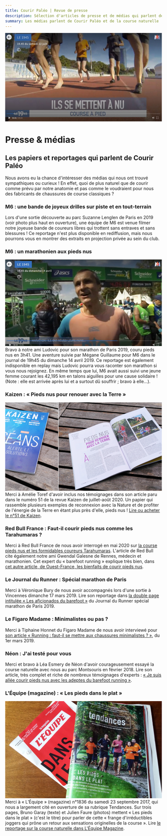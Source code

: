 ```yaml
---
title: Courir Paléo | Revue de presse
description: Sélection d'articles de presse et de médias qui parlent de Courir Paléo
summary: Les médias parlent de Courir Paléo et de la course naturelle
---
```

![Courir Paleo](/assets/images/CourirPaleo_SuzanneLenglen_M6_piste_face_1200px.JPG)
# Presse & médias
## Les papiers et reportages qui parlent de Courir Paléo
Nous avons eu la chance d'intéresser des médias qui nous ont trouvé sympathiques ou curieux&nbsp;! En effet, quoi de plus naturel que de courir comme prévu par notre anatomie et pas comme le voudraient pour nous des fabricants de chaussures de course classiques&nbsp;?


### M6 : une bande de joyeux drilles sur piste et en tout-terrain
Lors d'une sortie découverte au parc Suzanne Lenglen de Paris en 2019 (voir photo plus haut en ouverture), une équipe de M6 est venue filmer notre joyeuse bande de coureurs libres qui trottent sans entraves et sans blessures&nbsp;! Ce reportage n'est plus disponible en rediffusion, mais nous pourrons vous en montrer des extraits en projection privée au sein du club.


### M6 : un marathonien aux pieds nus
![Courir Paleo](/assets/images/CourirPaleo_M6_marathon_Ludovic_1200px.jpg)
Bravo à notre ami Ludovic pour son marathon de Paris 2019, couru pieds nus en 3h41. Une aventure suivie par Mégane Guillaume pour M6 dans le journal de 19h45 du dimanche 14 avril 2019. Ce reportage est également indisponible en replay mais Ludovic pourra vous raconter son marathon si vous nous rejoignez. En même temps que lui, M6 avait aussi suivi une jeune femme courant les 42,195&nbsp;km en talons aiguilles pour une cause solidaire&nbsp;! (Note&nbsp;: elle est arrivée après lui et a surtout dû souffrir&nbsp;; bravo à elle...).


### Kaizen&nbsp;: «&nbsp;Pieds nus pour renouer avec la Terre&nbsp;»
![Courir Paleo](/assets/images/CourirPaleo_Kaizen-numero-51_1200px.jpg)
Merci à Amélie Toref d'avoir inclus nos témoignages dans son article paru dans le numéro 51 de la revue Kaizen de juillet-août 2020. Un papier qui rassemble plusieurs exemples de reconnexion avec la Nature et de profiter de l'énergie de la Terre en étant plus près d'elle, pieds nus&nbsp;!
[Lire ou acheter le n°51 de Kaizen](https://boutique.kaizen-magazine.com/bimestriels/616-kaizen-51.html).


### Red Bull France&nbsp;: Faut-il courir pieds nus comme les Tarahumaras&nbsp;?
Merci à Red Bull France de nous avoir interrogé en mai 2020 sur [la course pieds nus et les formidables coureurs Tarahumaras](https://www.redbull.com/fr-fr/courir-pied-nus-barefoot-running). L'article de Red Bull cite également notre ami Gwendal Galesne de Rennes, médecin et marathonien. Cet expert du «&nbsp;barefoot running&nbsp;» explique très bien, dans [cet autre article, de Ouest-France, les bienfaits de courir pieds nus](https://www.ouest-france.fr/sport/running/running-courir-pieds-nus-qu-en-penser-5724359).


### Le Journal du Runner&nbsp;: Spécial marathon de Paris
Merci à Véronique Bury de nous avoir accompagnés lors d'une sortie à Vincennes dimanche 17 mars 2019. Lire son reportage dans [la double page intitulée «&nbsp;Les aficionados du barefoot&nbsp;»](https://courirpaleo.github.io/assets/documents/Journal-du-Runner-17-mars-2019-Aficionados-du-barefoot-Courir-Paleo.pdf) du Journal du Runner spécial marathon de Paris 2019.


### Le Figaro Madame&nbsp;: Minimalistes ou pas&nbsp;?
Merci à Tiphaine Honnet du Figaro Madame de nous avoir interviewé pour [son article «&nbsp;Running&nbsp;: faut-il se mettre aux chaussures minimalistes&nbsp;?&nbsp;»](https://madame.lefigaro.fr/bien-etre/running-faut-il-se-mettre-aux-chaussures-minimalistes-baskets-010319-164044), du 1er mars 2019.


### Néon&nbsp;: J'ai testé pour vous
Merci et bravo à Léa Esmery de Néon d'avoir courageusement essayé la course naturelle avec nous au parc Montsouris en février 2018. Lire son article, très complet et riche de nombreux témoignages d'experts&nbsp;: [«&nbsp;Je suis allée courir pieds nus avec les adeptes du barefoot running&nbsp;»](https://www.neonmag.fr/je-suis-alle-courir-pieds-nus-avec-les-adepte-du-barefoot-running-502371.html).


### L'Équipe (magazine)&nbsp;: «&nbsp;Les pieds dans le plat&nbsp;»
![Courir Paleo](/assets/images/CourirPaleo_couv_Equipe_Mag_1200px.jpg)
Merci à «&nbsp;L’Équipe&nbsp;» (magazine) n°1836 du samedi 23 septembre 2017, qui nous a largement cité en ouverture de sa rubrique Tendances. Sur trois pages, Bruno Garay (texte) et Julien Faure (photos) mettent «&nbsp;Les pieds dans le plat&nbsp;» (c'est le titre) pour parler de cette «&nbsp;frange d'irréductibles joggers qui prône un retour aux sensations originelles de la course&nbsp;».
Lire [le reportage sur la course naturelle dans L'Équipe Magazine](https://courirpaleo.github.io/assets/documents/LEquipe-Mag-23-09-2017-Tendances.pdf).
